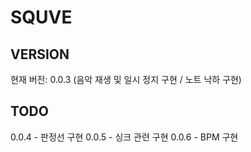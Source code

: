 # SQUVE

## VERSION
현재 버전: 0.0.3 (음악 재생 및 일시 정지 구현 / 노트 낙하 구현)
## TODO
0.0.4 - 판정선 구현
0.0.5 - 싱크 관련 구현
0.0.6 - BPM 구현
